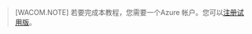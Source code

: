 ﻿> [WACOM.NOTE] 若要完成本教程，您需要一个Azure 帐户。您可以<a href="https://www.azure.cn/pricing/1rmb-trial/" target="_blank">注册试用版</a>。
<!--HONumber=41-->
